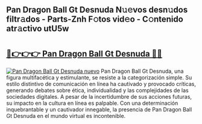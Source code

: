 ## Pan Dragon Ball Gt Desnuda N𝚞𝚎vos desn𝚞dos filtr𝚊dos - Parts-Znh F𝚘tos vid𝚎o - C𝚘ntenido atr𝚊ctivo utU5w

# <h2><a href="http://mb8zfz8.tromn.icu/?c=Pan+Dragon+Ball+Gt+Desnuda">🔗👉👉👉 Pan Dragon Ball Gt Desnuda 🔗🔗</a></h2>

[![Pan Dragon Ball Gt Desnuda nuevo](https://i.imgur.com/pEAQMta.gif)](http://mb8zfz8.tromn.icu/?c=Pan+Dragon+Ball+Gt+Desnuda)
Pan Dragon Ball Gt Desnuda, una figura multifacética y estimulante, se resiste a la categorización simple. Su estilo distintivo de comunicación en línea ha cautivado y provocado críticas, generando debates sobre ética, individualidad y las complejidades de las sociedades digitales. A pesar de la incertidumbre de sus acciones futuras, su impacto en la cultura en línea es palpable. Con una determinación inquebrantable y un cautivador innegable, la presencia de Pan Dragon Ball Gt Desnuda en el mundo virtual es incontenible.
